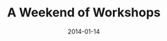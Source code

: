 ---
subheader: ''
description: "<p><span class=\"small_text_a\">Every quarter,<em>\_A Weekend of Workshops</em>\
  \ allows\_directors to devise and stage big ideas on a small scale. This spring,\
  \ truth, or a lack thereof, is a matter of perspective. Victorian era British gentility\
  \ learns that its house may be on fire, literally. Poetry, sound, and movement create\
  \ the dissonance that may or may not be human nature. And the first lady of Argentina\
  \ may sing a different song than we expect. Alex Hearn directs <em>The Still Alarm</em>\
  \ by George Kaufman, Derek Spencer stages Harmony Korine's <em>A Crackup at the\
  \ Race Riots</em>, and Allie Garfinkle presents <em>A Little Star Quality: Scenes\
  \ from Evita</em>.</span></p><p>based on Evita by <strong>Andrew Lloyd Webber and\
  \ Tim Rice</strong><br/>\nadapted and directed by <strong>Allie Garfinkle</strong></p><p>by\
  \ <strong>George Kaufman\_</strong><br/>\ndirected by <strong>Alex Hearn</strong></p><p>by\
  \ <strong>Harmony Korine</strong><br/>\nadapted and directed by <strong>Derek Spencer</strong></p>\
  \ <p><span><strong>Ellen Platts</strong> (Eva <span><span>Per\xF3n</span></span>)\
  \ is a third-year Anthropology major concentrating in archaeology and physical anthropology.\
  \ This is her first University Theater production and she could not be more thrilled\
  \ to be portraying one her favorite roles.</span></p><p><span><strong>Eric Kirkes\
  \ </strong>(Che) is currently a first-year in the College. He plans on pursuing\
  \ a double major in Theater and Performance Studies and Psychology. Past productions\
  \ with University Theater include <em>Godspell</em>. Other productions he has been\
  \ a part of include <em>A Midsummer Night's Dream</em>, <em>Les Miserables</em>,\
  \ <em>Aida</em>, <em>The Importance of Earnest</em>, and <em>Thoroughly Modern Millie</em>.\
  \ </span></p><p><span><strong>Adam Johnson</strong> (Agustin Magaldi) is a first-year\
  \ undecided major. He has previously appeared in <em>Grey Gardens</em> (Major Bouvier),\
  \ worked as the assistant director for <em>Godspell</em>, and serves on UT Committee.\
  \ </span></p><p><span><strong>Andrew Burchill</strong> <span>(Per\xF3n) </span>is\
  \ a fourth-year Biology student studying ecology and evolution. His most recent\
  \ stage performance was as the male pornstar in <em>The Rise and Fall of the Roman\
  \ Empire</em>. He would like to thank Hannah and Allie for making his foray into\
  \ musical theater such a success.</span></p><p><span><strong>Tanya Rudakevych</strong>\
  \ (Per\xF3n's Mistress) is a second-year in the College, majoring in Math. This\
  \ is her first UT production.</span></p><p><span><strong>Hannah Landes</strong>\
  \ (Music Director) is a first-year in the college, and is interested in evolutionary-developmental\
  \ biology and music. This is her first production with UT.</span></p><p><span><strong>Cassandra\
  \ Verhaegen</strong> (Violin) <span>has been playing violin for 9 years and played\
  \ in 4 musicals. </span>This is her first UT production and it is swell to be back\
  \ in the pit.</span></p> <p><span><strong>Zachary Trail</strong> (Percussion) is\
  \ a first year in the college. He has played percussion for eight years, including\
  \ work with the Rose Theater Company in Omaha, Nebraska.</span></p><p><span><strong>Alicia\
  \ Zhao</strong> (Piano) is a first-year of a yet-undecided major in the College.\
  \ She has been playing the piano for 12 years and is excited to be the pianist for\
  \ <em>A Little Star Quality</em>. Alicia has also acted in Attori Senza Paura, UChicago's\
  \ Commedia dell'Arte Troupe.</span></p><p><span><strong>Alexandra Garfinkle</strong>\
  \ (Director) is a third-year in the College. She has worked in University Theater\
  \ as a production manager, stage manager, designer, and a director. In addition\
  \ to these roles, she serves on UT Committee.</span></p><p><span><strong>Ariela\
  \ Subar </strong>(Stage Manager) is a first-year student in the college. She has\
  \ previously worked on <em>Hedda Gabler</em> (Assistant Lighting Designer), <em>croMagnum</em>\
  \ (Assistant Stage Manager), and <em>Godspell</em> (Crew). She will also be working\
  \ as an Assistant Sound Designer for <em>Much Ado About Nothing</em> later this\
  \ quarter.</span></p><p><span><strong>Noah Baskes</strong> (Lighting Designer) has\
  \ been designing lighting for five years on an educational, community, and professional\
  \ level. Some favorite designs include <em>Rent</em> (All-Ohio 2013) and <em>Accomplice</em>\
  \ (Raconteur Theatre Company).</span></p><p><span><strong>Yiwen Feng</strong> (Costume\
  \ Designer) is a third year Gender &amp; Sexuality Studies major who has assistant\
  \ costume designed for <em>As You Like It</em> and directed and served as costume,\
  \ props, set, and sound designer for CESFest 2014's <em>Thrill Me: The Leopold and\
  \ Loeb Story</em>. Yiwen is currently also the dialect coach for <em>Sleuth</em>.</span></p><p><span><strong>Luke\
  \ Duroc-Danner </strong>(Choreographer) is a second-year Music major in the College\
  \ who has previously worked on <em>The Glass Menagerie</em>, <em>The Drowsy Chaperone</em>,\
  \ and <em>The Clean House</em> with UT. He has been dancing American-style ballroom\
  \ and rhythm for 6 years and has competed at the silver and gold level.</span></p><p><strong>Kyle\
  \ Yeh</strong> (Robert Barclay) is a first-year prospective Linguistics major in\
  \ the College and is indubitably honored to be a part of <em>The Still Alarm</em>.\
  \ This is his second UT show, having played Polonius/Hamlet in <em>Hamletmachine</em>\
  \ this past fall.</p><p><strong>Lexi Turner</strong> (Edna Jameson) is a first-year,\
  \ barely an ember in the flames of UChicago. This is her second UT show, after playing\
  \ Aunt Julie in <em>Hedda Gabler</em> last Fall kindled her love for theater. She\
  \ is very excited to be a part of workshops this quarter, and knows these shows\
  \ will be a blazing success.</p><p><strong>Stefan Popov</strong> (First Fireman)\
  \ is a first-year unsure about a major yet. This is his UT debut!</p> <p><strong>Alex\
  \ Hearn</strong> (Director) is a first-year at the University. He is involved with\
  \ UChicago Commedia and this is his first UT production.</p> <p><strong>Jamie Keener</strong>\
  \ (Stage Manager) is a first-year at UChicago. This is her second time working for\
  \ University Theater and her first time working as a Stage Manager. She has also\
  \ worked as Assistant Set Designer for <em>Hamletmachine</em> fall quarter, and\
  \ she hopes you enjoy the Workshops!</p><p><strong><span>Noah Baskes </span></strong><span>(Lighting\
  \ Designer)<strong><span> </span></strong>is a first-year Physics major and lighting\
  \ designer. He has been involved with lighting since the start of high school and\
  \ wants nothing more. Past work includes design for<em> Waiting for Godot</em> (Shepard),\
  \ <em>Rent</em> (All-Ohio) and <em>Mrs. Ohio America</em></span><em>.</em></p><p><strong><span>Yiwen\
  \ Feng</span></strong><span> (Costume Designer) is a third-year Gender and Sexuality\
  \ Studies major who is currently also costuming <em>A Little Star Quality</em> and\
  \ dialect coaching for <em>Sleuth</em>.</span></p><p><span><strong>Derek Spencer</strong>\
  \ (Director), a fourth-year Philosophy &amp; Public Policy major, makes his directorial\
  \ debut in this production of <em>A Crackup at the Race Riots</em>. He has previously\
  \ appeared as an actor in UT productions <em>The Hamletmachine</em> (Gertrude/Hamlet,\
  \ Fall 2013) and <em>The Merchant of Venice</em> (The Duke, Spring 2013), played\
  \ in the pit (bass) for last quarter's <em>Godspell</em>, and recently guest starred\
  \ in the sitcom pilot for <em>Party O'Clock</em> (Sasha). Outside of theater, Derek\
  \ regularly writes and records his own musical compositions. </span></p> <p><span><strong>Chaucey\
  \ Slagel</strong> (Asst. Director) is a first-year, and thrilled to work with all\
  \ of these lovely people in her first time Assistant Directing for UT. Enjoy the\
  \ show!</span></p><p><span></span></p><p><span><strong>Maggie Vaughn </strong>(Ensemble)\
  \ is performing in her last UT production with Director Derek Spencer, and couldn't\
  \ be happier. She has appeared in <em>Twelfth Night</em> (Maria), <em>A Midsummer\
  \ Night's Dream</em> (Titania) and more! </span></p> <p><span><strong>Hadar Lazar</strong>\
  \ (Ensemble) is a second-year who plans to major in Physics or Math. UT is a good\
  \ excuse to be somebody else.</span></p> <p><strong>David Zask </strong>(Ensemble)\
  \ 1995-</p><p><span><strong>Alexander Eichner</strong> (Ensemble) is a first-year\
  \ in the College. Second UT show. Prospective History/Math major. Enjoys walking\
  \ at night.</span></p><p><span><strong>Elizabeth Gilbert</strong> (Ensemble)</span></p><p><span><strong>Emma\
  \ Glass</strong> (Ensemble)</span></p><p><span><strong>Dario Rabak</strong> (Stage\
  \ Manager)</span></p> <p><span><strong>Noah Baskes</strong> (Lighting Designer)\
  \ is a first-year Physics major and lighting designer. He has been involved with\
  \ lighting since the start of high school and wants nothing more. Past designs include\
  \ <em>Accomplice</em> (Raconteur), <em>The Elephant Man</em> (DCHS) and <em>Alice\
  \ in Wonderland</em> (Abbey Theatre).</span></p><p><span><strong>Riley Kreger </strong>(Production\
  \ Manager) has worked in a wide variety of roles on many productions, but for the\
  \ most part focuses on scenic design. His designed and built (with much help) the\
  \ sets for <em>Reefer Madness: The Musical</em>, <em>The Glass Menagerie</em>, <em>Grey\
  \ Gardens</em>, and <em>Fool For Love</em>.</span></p>"
slug: spring-weekend-workshops
title: A Weekend of Workshops
layout: show-info
quarter: spring
year: 2014
season: 2013-2014 Shows
date: 2014-01-14

---